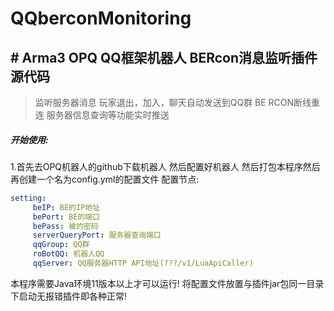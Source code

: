 # QQberconMonitoring

## # Arma3 OPQ QQ框架机器人 BERcon消息监听插件源代码
> 监听服务器消息 玩家退出，加入，聊天自动发送到QQ群
BE RCON断线重连
服务器信息查询等功能实时推送


##### 开始使用:
1.首先去OPQ机器人的github下载机器人 然后配置好机器人
然后打包本程序然后再创建一个名为config.yml的配置文件
配置节点:
```yaml
setting:
     beIP: BE的IP地址
     bePort: BE的端口
     bePass: 被的密码
     serverQueryPort: 服务器查询端口
     qqGroup: QQ群
     roBotQQ: 机器人QQ
     qqServer: QQ服务器HTTP API地址(???/v1/LuaApiCaller)
```
本程序需要Java环境11版本以上才可以运行!
将配置文件放置与插件jar包同一目录下启动无报错插件即各种正常!
